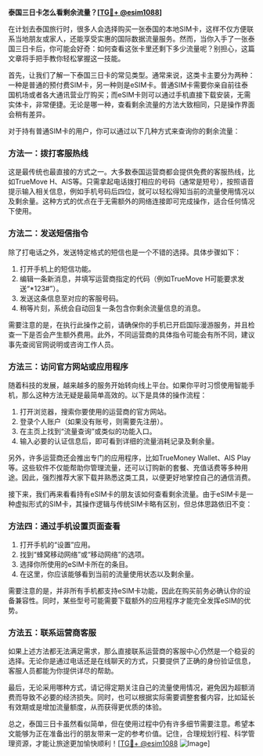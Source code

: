 **泰国三日卡怎么看剩余流量？[[TG💪+ @esim1088](https://t.me/s/esim1088)]**

在计划去泰国旅行时，很多人会选择购买一张泰国的本地SIM卡，这样不仅方便联系当地朋友或家人，还能享受实惠的国际数据流量服务。然而，当你入手了一张泰国三日卡后，你可能会好奇：如何查看这张卡里还剩下多少流量呢？别担心，这篇文章将手把手教你轻松掌握这一技能。

首先，让我们了解一下泰国三日卡的常见类型。通常来说，这类卡主要分为两种：一种是普通的预付费SIM卡，另一种则是eSIM卡。普通SIM卡需要你亲自前往泰国机场或者各大通讯营业厅购买；而eSIM卡则可以通过手机直接下载安装，无需实体卡，非常便捷。无论是哪一种，查看剩余流量的方法大致相同，只是操作界面会稍有差异。

对于持有普通SIM卡的用户，你可以通过以下几种方式来查询你的剩余流量：

### 方法一：拨打客服热线
这是最传统也最直接的方式之一。大多数泰国运营商都会提供免费的客服热线，比如TrueMove H、AIS等。只需拿起电话拨打相应的号码（通常是短号），按照语音提示输入相关信息，例如手机号码后四位，就可以轻松得知当前的流量使用情况以及剩余量。这种方式的优点在于无需额外的网络连接即可完成操作，适合任何情况下使用。

### 方法二：发送短信指令
除了打电话之外，发送特定格式的短信也是一个不错的选择。具体步骤如下：
1. 打开手机上的短信功能。
2. 编辑一条新消息，并填写运营商指定的代码（例如TrueMove H可能要求发送“*123#”）。
3. 发送这条信息至对应的客服号码。
4. 稍等片刻，系统会自动回复一条包含你剩余流量信息的消息。

需要注意的是，在执行此操作之前，请确保你的手机已开启国际漫游服务，并且检查一下是否会产生额外费用。此外，不同运营商的具体指令可能会有所不同，建议事先查阅官网说明或咨询工作人员。

### 方法三：访问官方网站或应用程序
随着科技的发展，越来越多的服务开始转向线上平台。如果你平时习惯使用智能手机，那么这种方法无疑是最简单高效的。以下是具体的操作流程：
1. 打开浏览器，搜索你要使用的运营商的官方网站。
2. 登录个人账户（如果没有账号，则需要先注册）。
3. 在主页上找到“流量查询”或类似的功能入口。
4. 输入必要的认证信息后，即可看到详细的流量消耗记录及剩余量。

另外，许多运营商还会推出专门的应用程序，比如TrueMoney Wallet、AIS Play等。这些软件不仅能帮助你管理流量，还可以订购新的套餐、充值话费等多种用途。因此，强烈推荐大家下载并熟悉这类工具，以便更好地掌控自己的通信消费。

接下来，我们再来看看持有eSIM卡的朋友该如何查看剩余流量。由于eSIM卡是一种虚拟形式的SIM卡，其操作逻辑与传统SIM卡略有区别，但总体思路依旧不变：

### 方法四：通过手机设置页面查看
1. 打开手机的“设置”应用。
2. 找到“蜂窝移动网络”或“移动网络”的选项。
3. 选择你所使用的eSIM卡所在的条目。
4. 在这里，你应该能够看到当前的流量使用状态以及剩余量。

需要注意的是，并非所有手机都支持eSIM卡功能，因此在购买前务必确认你的设备兼容性。同时，某些型号可能需要下载额外的应用程序才能完全发挥eSIM的优势。

### 方法五：联系运营商客服
如果上述方法都无法满足需求，那么直接联系运营商的客服中心仍然是一个稳妥的选择。无论你是通过电话还是在线聊天的方式，只要提供了正确的身份验证信息，客服人员都能为你提供详尽的帮助。

最后，无论采用哪种方式，请记得定期关注自己的流量使用情况，避免因为超额消费而导致不必要的经济损失。同时，也可以根据实际需要调整套餐内容，比如延长有效期或是增加流量额度，从而获得更优质的体验。

总之，泰国三日卡虽然看似简单，但在使用过程中仍有许多细节需要注意。希望本文能够为正在准备出行的朋友带来一定的参考价值。记住，合理规划行程、科学管理资源，才能让旅途更加愉快顺利！[[TG💪+ @esim1088](https://t.me/s/esim1088) ![Image](https://i.postimg.cc/4NQfJmqS/Snipaste-2025-05-13-00-14-12.png)]